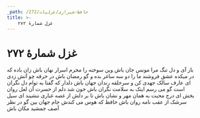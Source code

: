 ```yaml
---
_path: /حافظ-شیرازی/غزلیات/272
title: >-
    غزل شمارهٔ ۲۷۲
---
```

# غزل شمارهٔ ۲۷۲

باز آی و دل تنگ مرا مونس جان باش
وین سوخته را محرم اسرار نهان باش
زان باده که در میکده عشق فروشند
ما را دو سه ساغر بده و گو رمضان باش
در خرقه چو آتش زدی ای عارف سالک
جهدی کن و سرحلقه رندان جهان باش
دلدار که گفتا به توام دل نگران است
گو می رسم اینک به سلامت نگران باش
خون شد دلم از حسرت آن لعل روان بخش
ای درج محبت به همان مهر و نشان باش
تا بر دلش از غصه غباری ننشیند
ای سیل سرشک از عقب نامه روان باش
حافظ که هوس می کندش جام جهان بین
گو در نظر آصف جمشید مکان باش
